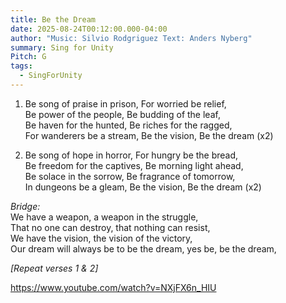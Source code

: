 ```yaml
---
title: Be the Dream
date: 2025-08-24T00:12:00.000-04:00
author: "Music: Silvio Rodgriguez Text: Anders Nyberg"
summary: Sing for Unity
Pitch: G
tags:
  - SingForUnity
---
```

1. Be song of praise in prison, For worried be relief,\
Be power of the people, Be budding of the leaf,\
Be haven for the hunted, Be riches for the ragged,\
For wanderers be a stream, Be the vision, Be the dream (x2)

2. Be song of hope in horror, For hungry be the bread,\
Be freedom for the captives, Be morning light ahead,\
Be solace in the sorrow, Be fragrance of tomorrow, \
In dungeons be a gleam, Be the vision, Be the dream (x2)

*Bridge:*\
We have a weapon, a weapon in the struggle,\
That no one can destroy, that nothing can resist,\
We have the vision, the vision of the victory,\
Our dream will always be to be the dream, yes be, be the dream,

*\[Repeat verses 1 & 2]* 

<https://www.youtube.com/watch?v=NXjFX6n_HIU>
